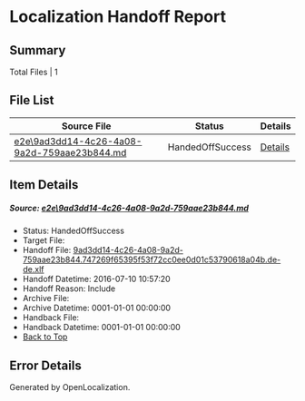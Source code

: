 # <a name='report-top'></a> Localization Handoff Report

## Summary
 Total Files | 1

## File List
 Source File | Status | Details 
 ----------- | ------ | ------- 
 [e2e\9ad3dd14-4c26-4a08-9a2d-759aae23b844.md](https://github.com/OpenLocalizationTestOrg/oltest/blob/3a859546bf327cf5b5ecb04ac94c02459c912af9/e2e/9ad3dd14-4c26-4a08-9a2d-759aae23b844.md) | HandedOffSuccess | [Details](#e181f3b6b6c685089740aafda487f7cda145ec201)

## Item Details
##### <a name='e181f3b6b6c685089740aafda487f7cda145ec201'></a> Source: [e2e\9ad3dd14-4c26-4a08-9a2d-759aae23b844.md](https://github.com/OpenLocalizationTestOrg/oltest/blob/3a859546bf327cf5b5ecb04ac94c02459c912af9/e2e/9ad3dd14-4c26-4a08-9a2d-759aae23b844.md)
* Status: HandedOffSuccess
* Target File: 
* Handoff File: [9ad3dd14-4c26-4a08-9a2d-759aae23b844.747269f65395f53f72cc0ee0d01c53790618a04b.de-de.xlf](https://github.com/OpenLocalizationTestOrg/olhandoff-e2e/blob/32a6b68862fa170c64dae3a798c8250f031de3b2/ol-handoff/OpenLocalizationTestOrg/oltest-dede-fly/ci/ht/9ad3dd14-4c26-4a08-9a2d-759aae23b844.747269f65395f53f72cc0ee0d01c53790618a04b.de-de.xlf)
* Handoff Datetime: 2016-07-10 10:57:20
* Handoff Reason: Include
* Archive File: 
* Archive Datetime: 0001-01-01 00:00:00
* Handback File: 
* Handback Datetime: 0001-01-01 00:00:00
* [Back to Top](#report-top)


## Error Details

Generated by OpenLocalization.
